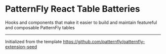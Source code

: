 # PatternFly React Table Batteries

Hooks and components that make it easier to build and maintain featureful and composable PatternFly tables

---

Initialized from the template https://github.com/patternfly/patternfly-extension-seed
